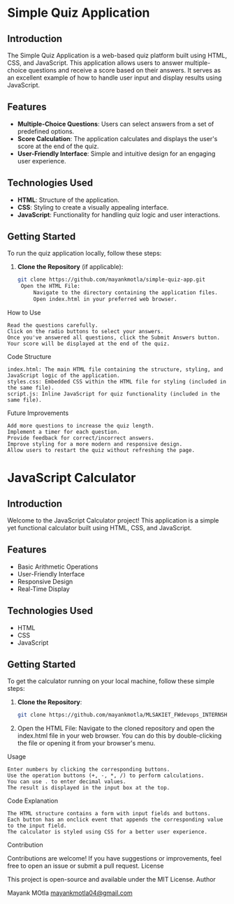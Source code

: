 # Simple Quiz Application

## Introduction

The Simple Quiz Application is a web-based quiz platform built using HTML, CSS, and JavaScript. This application allows users to answer multiple-choice questions and receive a score based on their answers. It serves as an excellent example of how to handle user input and display results using JavaScript.

## Features

- **Multiple-Choice Questions**: Users can select answers from a set of predefined options.
- **Score Calculation**: The application calculates and displays the user's score at the end of the quiz.
- **User-Friendly Interface**: Simple and intuitive design for an engaging user experience.

## Technologies Used

- **HTML**: Structure of the application.
- **CSS**: Styling to create a visually appealing interface.
- **JavaScript**: Functionality for handling quiz logic and user interactions.

## Getting Started

To run the quiz application locally, follow these steps:

1. **Clone the Repository** (if applicable):
   ```bash
   git clone https://github.com/mayankmotla/simple-quiz-app.git
    Open the HTML File:
        Navigate to the directory containing the application files.
        Open index.html in your preferred web browser.

How to Use

    Read the questions carefully.
    Click on the radio buttons to select your answers.
    Once you've answered all questions, click the Submit Answers button.
    Your score will be displayed at the end of the quiz.

Code Structure

    index.html: The main HTML file containing the structure, styling, and JavaScript logic of the application.
    styles.css: Embedded CSS within the HTML file for styling (included in the same file).
    script.js: Inline JavaScript for quiz functionality (included in the same file).

Future Improvements

    Add more questions to increase the quiz length.
    Implement a timer for each question.
    Provide feedback for correct/incorrect answers.
    Improve styling for a more modern and responsive design.
    Allow users to restart the quiz without refreshing the page.





# JavaScript Calculator

## Introduction

Welcome to the JavaScript Calculator project! This application is a simple yet functional calculator built using HTML, CSS, and JavaScript.

## Features

- Basic Arithmetic Operations
- User-Friendly Interface
- Responsive Design
- Real-Time Display

## Technologies Used

- HTML
- CSS
- JavaScript

## Getting Started

To get the calculator running on your local machine, follow these simple steps:

1. **Clone the Repository**:
   ```bash
   git clone https://github.com/mayankmotla/MLSAKIET_FWdevops_INTERNSHIP.git
2. Open the HTML File: Navigate to the cloned repository and open the index.html file in your web browser. You can do this by double-clicking the file or opening it from your browser's menu.

Usage

    Enter numbers by clicking the corresponding buttons.
    Use the operation buttons (+, -, *, /) to perform calculations.
    You can use . to enter decimal values.
    The result is displayed in the input box at the top.

Code Explanation

    The HTML structure contains a form with input fields and buttons.
    Each button has an onclick event that appends the corresponding value to the input field.
    The calculator is styled using CSS for a better user experience.

Contribution

Contributions are welcome! If you have suggestions or improvements, feel free to open an issue or submit a pull request.
License

This project is open-source and available under the MIT License.
Author

Mayank MOtla
mayankmotla04@gmail.com